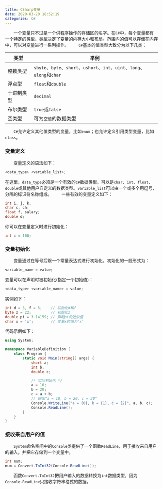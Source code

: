 ```yaml
---
title: CSharp变量
date: 2020-03-20 18:52:19
categories: C#
---
```

&emsp;&emsp;一个变量只不过是一个供程序操作的存储区的名字。在`C#`中，每个变量都有一个特定的类型，类型决定了变量的内存大小和布局。范围内的值可以存储在内存中，可以对变量进行一系列操作。<!--more-->
&emsp;&emsp;`C#`基本的值类型大致分为以下几类：

类型      | 举例
----------|-----
整数类型   | `sbyte`、`byte`、`short`、`ushort`、`int`、`uint`、`long`、`ulong`和`char`
浮点型     | `float`和`double`
十进制类型 | `decimal`
布尔类型   | `true`或`false`
空类型     | 可为`空值`的数据类型

&emsp;&emsp;`C#`允许定义其他值类型的变量，比如`enum`；也允许定义引用类型变量，比如`class`。

### 变量定义

&emsp;&emsp;变量定义的语法如下：

``` cs
<data_type> <variable_list>;
```

在这里，`data_type`必须是一个有效的`C#`数据类型，可以是`char`、`int`、`float`、`double`或其他用户自定义的数据类型。`variable_list`可以由一个或多个用逗号`,`分隔的标识符名称组成。
&emsp;&emsp;一些有效的变量定义如下：

``` cs
int i, j, k;
char c, ch;
float f, salary;
double d;
```

你可以在变量定义时进行初始化：

``` cs
int i = 100;
```

### 变量初始化

&emsp;&emsp;变量通过在等号后跟一个常量表达式进行初始化。初始化的一般形式为：

``` cs
variable_name = value;
```

变量可以在声明时被初始化(指定一个初始值)：

``` cs
<data_type> <variable_name> = value;
```

实例如下：

``` cs
int d = 3, f = 5;    // 初始化d和f
byte z = 22;         // 初始化z
double pi = 3.14159; // 声明pi的近似值
char x = 'x';        // 变量x的值为'x'
```

代码示例如下：

``` cs
using System;

namespace VariableDefinition {
    class Program {
        static void Main(string[] args) {
            short a;
            int b;
            double c;

            /* 实际初始化 */
            a = 10;
            b = 20;
            c = a + b;
            // 输出“a = 10, b = 20, c = 30”
            Console.WriteLine("a = {0}, b = {1}, c = {2}", a, b, c);
            Console.ReadLine();
        }
    }
}
```

### 接收来自用户的值

&emsp;&emsp;`System`命名空间中的`Console`类提供了一个函数`ReadLine`，用于接收来自用户的输入，并把它存储到一个变量中。

``` cs
int num;
num = Convert.ToInt32(Console.ReadLine());
```

&emsp;&emsp;函数`Convert.ToInt32`把用户输入的数据转换为`int`数据类型，因为`Console.ReadLine`只接收字符串格式的数据。